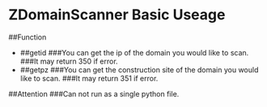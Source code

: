 # ZDomainScanner Basic Useage
##Function
  * ##getid
    ###You can get the ip of the domain you would like to scan.
    ###It may return 350 if error.
  * ##getpz
    ###You can get the construction site of the domain you would like to scan.
    ###It may return 351 if error.

##Attention
   ###Can not run as a single python file.
